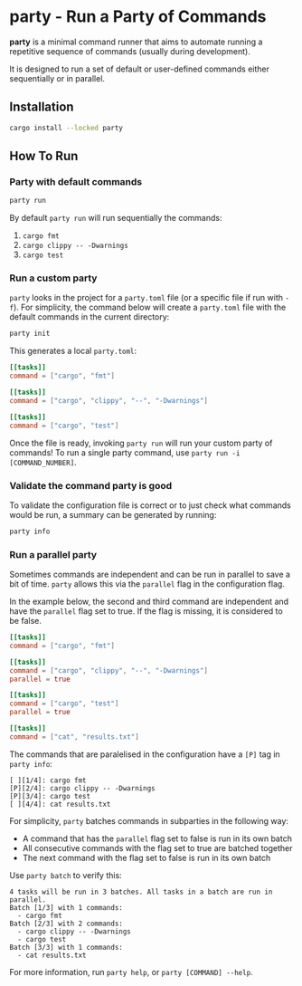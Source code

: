 # party - Run a Party of Commands

**party** is a minimal command runner that aims to automate running a repetitive sequence of commands (usually during development).

It is designed to run a set of default or user-defined commands either sequentially or in parallel.

## Installation

```bash
cargo install --locked party
```

## How To Run

### Party with default commands

```bash
party run
```

By default `party run` will run sequentially the commands:
  1. `cargo fmt`
  2. `cargo clippy -- -Dwarnings`
  3. `cargo test`

### Run a custom party

`party` looks in the project for a `party.toml` file (or a specific file if run with `-f`).
For simplicity, the command below will create a `party.toml` file with the default commands in the current directory:
```bash
party init
```

This generates a local `party.toml`:

```toml
[[tasks]]
command = ["cargo", "fmt"]

[[tasks]]
command = ["cargo", "clippy", "--", "-Dwarnings"]

[[tasks]]
command = ["cargo", "test"]
```

Once the file is ready, invoking `party run` will run your custom party of commands!
To run a single party command, use `party run -i [COMMAND_NUMBER]`.

### Validate the command party is good

To validate the configuration file is correct or to just check what commands would be run, a summary can be generated by running:
```bash
party info
```

### Run a parallel party

Sometimes commands are independent and can be run in parallel to save a bit of time. `party` allows this via the `parallel` flag in the configuration flag.

In the example below, the second and third command are independent and have the `parallel` flag set to true. If the flag is missing, it is considered to be false.

```toml
[[tasks]]
command = ["cargo", "fmt"]

[[tasks]]
command = ["cargo", "clippy", "--", "-Dwarnings"]
parallel = true

[[tasks]]
command = ["cargo", "test"]
parallel = true

[[tasks]]
command = ["cat", "results.txt"]
```

The commands that are paralelised in the configuration have a `[P]` tag in `party info`:
```
[ ][1/4]: cargo fmt
[P][2/4]: cargo clippy -- -Dwarnings
[P][3/4]: cargo test
[ ][4/4]: cat results.txt
```

For simplicity, `party` batches commands in subparties in the following way:
* A command that has the `parallel` flag set to false is run in its own batch
* All consecutive commands with the flag set to true are batched together
* The next command with the flag set to false is run in its own batch

Use `party batch` to verify this:
```
4 tasks will be run in 3 batches. All tasks in a batch are run in parallel.
Batch [1/3] with 1 commands:
  - cargo fmt
Batch [2/3] with 2 commands:
  - cargo clippy -- -Dwarnings
  - cargo test
Batch [3/3] with 1 commands:
  - cat results.txt
```

For more information, run `party help`, or `party [COMMAND] --help`.
